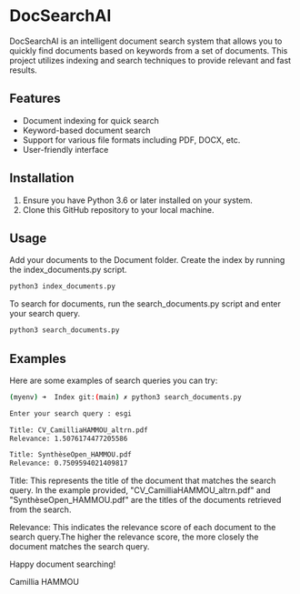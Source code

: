 # DocSearchAI

DocSearchAI is an intelligent document search system that allows you to quickly find documents based on keywords from a set of documents. This project utilizes indexing and search techniques to provide relevant and fast results.

## Features

- Document indexing for quick search
- Keyword-based document search
- Support for various file formats including PDF, DOCX, etc.
- User-friendly interface

## Installation

1. Ensure you have Python 3.6 or later installed on your system.
2. Clone this GitHub repository to your local machine.

## Usage

Add your documents to the Document folder.
Create the index by running the index_documents.py script.
```bash
python3 index_documents.py
```
To search for documents, run the search_documents.py script and enter your search query.
```bash
python3 search_documents.py
```
## Examples

Here are some examples of search queries you can try:

```bash
(myenv) ➜  Index git:(main) ✗ python3 search_documents.py                                         

Enter your search query : esgi

Title: CV_CamilliaHAMMOU_altrn.pdf
Relevance: 1.5076174477205586

Title: SynthèseOpen_HAMMOU.pdf
Relevance: 0.7509594021409817
```
Title: This represents the title of the document that matches the search query. In the example provided, "CV_CamilliaHAMMOU_altrn.pdf" and "SynthèseOpen_HAMMOU.pdf" are the titles of the documents retrieved from the search.

Relevance: This indicates the relevance score of each document to the search query.The higher the relevance score, the more closely the document matches the search query.

Happy document searching!





Camillia HAMMOU




